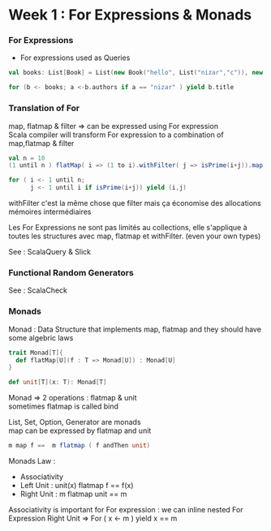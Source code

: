 # Week 1 : For Expressions & Monads
### For Expressions
- For expressions used as Queries

```scala
val books: List[Book] = List(new Book("hello", List("nizar","c")), new Book("test", List("a","b")))

for (b <- books; a <-b.authors if a == "nizar" ) yield b.title
```
### Translation of For

map, flatmap & filter => can be expressed using For expression  
Scala compiler will transform For expression to a combination of map,flatmap & filter

```scala
val n = 10
(1 until n ) flatMap( i => (1 to i).withFilter( j => isPrime(i+j)).map(j => (i,j)))

for ( i <- 1 until n;
      j <- 1 until i if isPrime(i+j)) yield (i,j)
```

withFilter c'est la même chose que filter mais ça économise des allocations mémoires intermédiaires  

Les For Expressions ne sont pas limités au collections, elle s'applique à toutes les structures avec map, flatmap et withFilter. (even your own types)

See : ScalaQuery & Slick

### Functional Random Generators
See : ScalaCheck

### Monads

Monad : Data Structure that implements map, flatmap and they should have some algebric laws

```scala
trait Monad[T]{
  def flatMap[U](f : T => Monad[U]) : Monad[U]
}

def unit[T](x: T): Monad[T]
```
Monad => 2 operations : flatmap & unit  
sometimes flatmap is called bind

List, Set, Option, Generator are monads  
map can be expressed by flatmap and unit 
```scala
m map f ==  m flatmap ( f andThen unit)
```
Monads Law : 
 + Associativity
 + Left Unit : unit(x) flatmap f == f(x) 
 + Right Unit : m flatmap unit == m 
 
 
 Associativity is important for For expression : we can inline nested For Expression
 Right Unit => For ( x <- m ) yield x == m
